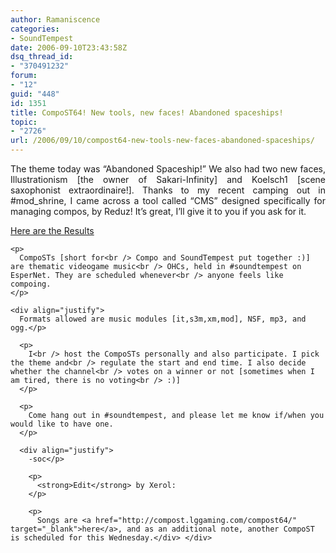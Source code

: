 ```yaml
---
author: Ramaniscence
categories:
- SoundTempest
date: 2006-09-10T23:43:58Z
dsq_thread_id:
- "370491232"
forum:
- "12"
guid: "448"
id: 1351
title: CompoST64! New tools, new faces! Abandoned spaceships!
topic:
- "2726"
url: /2006/09/10/compost64-new-tools-new-faces-abandoned-spaceships/
---
```


<div align="justify">
  The theme today was &#8220;Abandoned Spaceship!&#8221; We also had two new faces, Illustrationism [the owner of Sakari-Infinity] and Koelsch1 [scene saxophonist extraordinaire!]. Thanks to my recent camping out in #mod_shrine, I came across a tool called &#8220;CMS&#8221; designed specifically for managing compos, by Reduz! It&#8217;s great, I&#8217;ll give it to you if you ask for it.</p> 
  
  <p>
    <a target="_blank" href="http://compost.lggaming.com/compost64/Results.txt">Here are the Results</a></div> 
    
    <p>
      CompoSTs [short for<br /> Compo and SoundTempest put together :)] are thematic videogame music<br /> OHCs, held in #soundtempest on EsperNet. They are scheduled whenever<br /> anyone feels like compoing.
    </p>
    
    <div align="justify">
      Formats allowed are music modules [it,s3m,xm,mod], NSF, mp3, and ogg.</p> 
      
      <p>
        I<br /> host the CompoSTs personally and also participate. I pick the theme and<br /> regulate the start and end time. I also decide whether the channel<br /> votes on a winner or not [sometimes when I am tired, there is no voting<br /> :)]
      </p>
      
      <p>
        Come hang out in #soundtempest, and please let me know if/when you would like to have one.
      </p>
      
      <div align="justify">
        -soc</p> 
        
        <p>
          <strong>Edit</strong> by Xerol:
        </p>
        
        <p>
          Songs are <a href="http://compost.lggaming.com/compost64/" target="_blank">here</a>, and as an additional note, another CompoST is scheduled for this Wednesday.</div> </div>